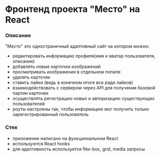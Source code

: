 # Фронтенд проекта "Место" на React

### Описание
"Место" это одностраничный адаптивный сайт на котором можно: 

* редактировать информацию профиля(имя и аватар пользователя, описание)
* добавлять новые карточки изображений
* просматривать изображения в отдельном попапе
* удалять карточек
* ставить лайки (ведь в конечном итоге все ради лайков)
* взаимодействовать с сервером через API для получения базовой партии карточек
* осуществлять регистрацию новых и авторизацию существующих пользователей
* роуты настроены так, чтобы информацию мог получить только зарегестрированный пользователь

### Стек
- приложение написано на функциональном React
- используются React hooks
- для адаптивность используется flex-box, grid, media запросы